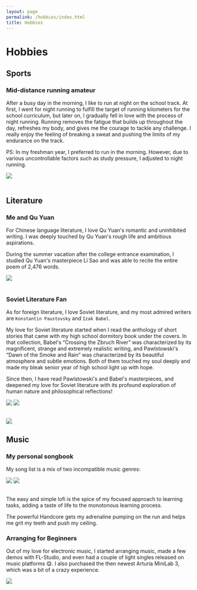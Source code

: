 ```yaml
---
layout: page
permalink: /hobbies/index.html
title: Hobbies
---
```


# Hobbies

## Sports 

### Mid-distance running amateur

After a busy day in the morning, I like to run at night on the school track. At first, I went for night running to fulfill the target of running kilometers for the school curriculum, but later on, I gradually fell in love with the process of night running. Running removes the fatigue that builds up throughout the day, refreshes my body, and gives me the courage to tackle any challenge. I really enjoy the feeling of breaking a sweat and pushing the limits of my endurance on the track.

PS: In my freshman year, I preferred to run in the morning. However, due to various uncontrollable factors such as study pressure, I adjusted to night running.

<div>
<img src="\images\hobbies\run.jpg">
</div>
<br>


## Literature

### Me and Qu Yuan ###

For Chinese language literature, I love Qu Yuan's romantic and uninhibited writing. I was deeply touched by Qu Yuan's rough life and ambitious aspirations.

During the summer vacation after the college entrance examination, I studied Qu Yuan's masterpiece Li Sao and was able to recite the entire poem of 2,476 words.

<div>
<img src="\images\hobbies\lisao.jpg">
</div>
<br>


### Soviet Literature Fan

As for foreign literature, I love Soviet literature, and my most admired writers are `Konstantin Paustovsky` and `Izak Babel`.

My love for Soviet literature started when I read the anthology of short stories that came with my high school dormitory book under the covers. In that collection, Babel's “Crossing the Zbruch River” was characterized by its magnificent, strange and extremely realistic writing, and Pawlstowski's “Dawn of the Smoke and Rain” was characterized by its beautiful atmosphere and subtle emotions. Both of them touched my soul deeply and made my bleak senior year of high school light up with hope.

Since then, I have read Pawlstowski's and Babel's masterpieces, and deepened my love for Soviet literature with its profound exploration of human nature and philosophical reflections!

<div class="two">
<img src="images\hobbies\Paustovsky.jpg">
<img src="images\hobbies\Babel.png">
</div>
<br>

![](images\hobbies\Paustovsky.jpg)



## Music

### My personal songbook


My song list is a mix of two incompatible music genres:

<div >
<img src="images\hobbies\lofi.jpg">
<img src="images\hobbies\Handcore.jpg">
</div>
<br>

The easy and simple lofi is the spice of my focused approach to learning tasks, adding a taste of life to the monotonous learning process.

The  powerful Handcore gets my adrenaline pumping on the run and helps me grit my teeth and push my ceiling.


### Arranging for Beginners

Out of my love for electronic music, I started arranging music, made a few demos with FL-Studio, and even had a couple of light singles released on music platforms 😋. I also purchased the then newest Arturia MiniLab 3, which was a bit of a crazy experience.

<div>
<img src="images/hobbies/minilab3.png">
</div>
<br>

